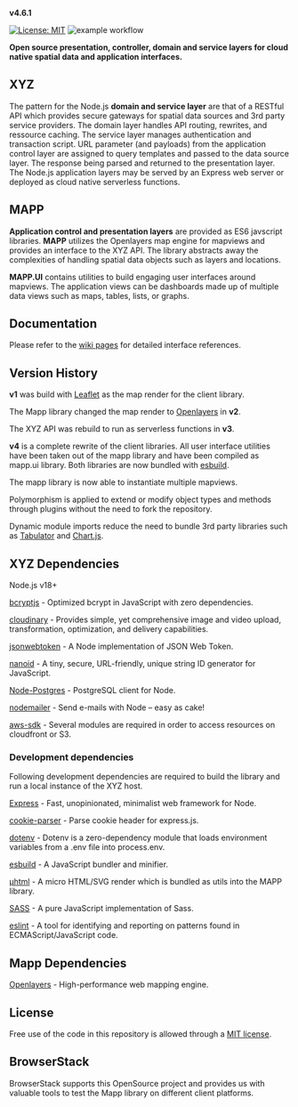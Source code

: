 **v4.6.1**

[![License: MIT](https://img.shields.io/badge/License-MIT-yellow.svg)](https://opensource.org/licenses/MIT)
![example workflow](https://github.com/GEOLYTIX/xyz/actions/workflows/unit_tests.yml/badge.svg)

**Open source presentation, controller, domain and service layers for cloud native spatial data and application interfaces.**

## XYZ

The pattern for the Node.js **domain and service layer** are that of a RESTful API which provides secure gateways for spatial data sources and 3rd party service providers. The domain layer handles API routing, rewrites, and ressource caching. The service layer manages authentication and transaction script. URL parameter (and payloads) from the application control layer are assigned to query templates and passed to the data source layer. The response being parsed and returned to the presentation layer. The Node.js application layers may be served by an Express web server or deployed as cloud native serverless functions.

## MAPP

**Application control and presentation layers** are provided as ES6 javscript libraries. **MAPP** utilizes the Openlayers map engine for mapviews and provides an interface to the XYZ API. The library abstracts away the complexities of handling spatial data objects such as layers and locations.

**MAPP.UI** contains utilities to build engaging user interfaces around mapviews. The application views can be dashboards made up of multiple data views such as maps, tables, lists, or graphs.

## Documentation

Please refer to the [wiki pages](https://github.com/GEOLYTIX/xyz/wiki) for detailed interface references.

## Version History

**v1** was build with [Leaflet](https://github.com/Leaflet/Leaflet) as the map render for the client library.

The Mapp library changed the map render to [Openlayers](https://github.com/openlayers/openlayers) in **v2**.

The XYZ API was rebuild to run as serverless functions in **v3**.

**v4** is a complete rewrite of the client libraries. All user interface utilities have been taken out of the mapp library and have been compiled as mapp.ui library. Both libraries are now bundled with [esbuild](https://esbuild.github.io/).

The mapp library is now able to instantiate multiple mapviews.

Polymorphism is applied to extend or modify object types and methods through plugins without the need to fork the repository.

Dynamic module imports reduce the need to bundle 3rd party libraries such as [Tabulator](https://github.com/olifolkerd/tabulator) and [Chart.js](https://github.com/chartjs/Chart.js).

## XYZ Dependencies

Node.js v18+

[bcryptjs](https://www.npmjs.com/package/bcryptjs) - Optimized bcrypt in JavaScript with zero dependencies.

[cloudinary](https://www.npmjs.com/package/cloudinary) - Provides simple, yet comprehensive image and video upload, transformation, optimization, and delivery capabilities.

[jsonwebtoken](https://www.npmjs.com/package/jsonwebtoken) - A Node implementation of JSON Web Token.

[nanoid](https://www.npmjs.com/package/nanoid) - A tiny, secure, URL-friendly, unique string ID generator for JavaScript.

[Node-Postgres](https://github.com/brianc/node-postgres) - PostgreSQL client for Node.

[nodemailer](https://github.com/nodemailer/nodemailer) - Send e-mails with Node – easy as cake!

[aws-sdk](https://github.com/aws/aws-sdk-js-v3) - Several modules are required in order to access resources on cloudfront or S3.

### Development dependencies

Following development dependencies are required to build the library and run a local instance of the XYZ host.

[Express](https://www.npmjs.com/package/express) - Fast, unopinionated, minimalist web framework for Node.

[cookie-parser](https://www.npmjs.com/package/cookie-parser) - Parse cookie header for express.js.

[dotenv](https://www.npmjs.com/package/dotenv) - Dotenv is a zero-dependency module that loads environment variables from a .env file into process.env.

[esbuild](https://www.npmjs.com/package/esbuild) - A JavaScript bundler and minifier.

[µhtml](https://github.com/WebReflection/uhtml) - A micro HTML/SVG render which is bundled as utils into the MAPP library.

[SASS](https://www.npmjs.com/package/sass) - A pure JavaScript implementation of Sass.

[eslint](https://www.npmjs.com/package/eslint) - A tool for identifying and reporting on patterns found in ECMAScript/JavaScript code.

## Mapp Dependencies

[Openlayers](https://github.com/openlayers/openlayers) - High-performance web mapping engine.

## License

Free use of the code in this repository is allowed through a [MIT license](https://github.com/GEOLYTIX/xyz/blob/master/LICENSE).

## BrowserStack

BrowserStack supports this OpenSource project and provides us with valuable tools to test the Mapp library on different client platforms.
